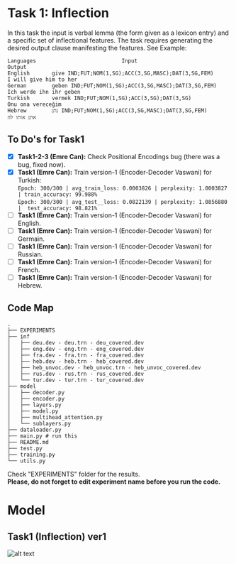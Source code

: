 # Task 1: Inflection
In this task the input is verbal lemma (the form given as a lexicon entry) and a specific set of inflectional features. The task requires generating the desired output clause manifesting the features. See Example:
```
Languages                           Input	                                Output
English       give IND;FUT;NOM(1,SG);ACC(3,SG,MASC);DAT(3,SG,FEM)       I will give him to her
German        geben IND;FUT;NOM(1,SG);ACC(3,SG,MASC);DAT(3,SG,FEM)      Ich werde ihn ihr geben
Turkish       vermek IND;FUT;NOM(1,SG);ACC(3,SG);DAT(3,SG)              Onu ona vereceğim
Hebrew        נתן IND;FUT;NOM(1,SG);ACC(3,SG,MASC);DAT(3,SG,FEM)        אתן אותו לה
```

## To Do's for Task1
- [x] **Task1-2-3 (Emre Can):** Check Positional Encodings bug (there was a bug, fixed now).
- [x] **Task1 (Emre Can):** Train version-1 (Encoder-Decoder Vaswani) for Turkish:<br>
`Epoch: 300/300 | avg_train_loss: 0.0003826 | perplexity: 1.0003827 | train_accuracy: 99.988%`<br>
`Epoch: 300/300 | avg_test__loss: 0.0822139 | perplexity: 1.0856880 |  test_accuracy: 98.821%`
- [ ] **Task1 (Emre Can):** Train version-1 (Encoder-Decoder Vaswani) for English.
- [ ] **Task1 (Emre Can):** Train version-1 (Encoder-Decoder Vaswani) for Germain.
- [ ] **Task1 (Emre Can):** Train version-1 (Encoder-Decoder Vaswani) for Russian.
- [ ] **Task1 (Emre Can):** Train version-1 (Encoder-Decoder Vaswani) for French.
- [ ] **Task1 (Emre Can):** Train version-1 (Encoder-Decoder Vaswani) for Hebrew.

## Code Map
```
.
├── EXPERIMENTS
├── inf
│   ├── deu.dev - deu.trn - deu_covered.dev
│   ├── eng.dev - eng.trn - eng_covered.dev
│   ├── fra.dev - fra.trn - fra_covered.dev
│   ├── heb.dev - heb.trn - heb_covered.dev
│   ├── heb_unvoc.dev - heb_unvoc.trn - heb_unvoc_covered.dev
│   ├── rus.dev - rus.trn - rus_covered.dev
│   └── tur.dev - tur.trn - tur_covered.dev
├── model
│   ├── decoder.py
│   ├── encoder.py
│   ├── layers.py
│   ├── model.py
│   ├── multihead_attention.py
│   └── sublayers.py
├── dataloader.py
├── main.py # run this
├── README.md
├── test.py
├── training.py
└── utils.py
```

Check "EXPERIMENTS" folder for the results.<br/>
**Please, do not forget to edit experiment name before you run the code.**

# Model
## Task1 (Inflection) ver1
![alt text](https://github.com/ecacikgoz97/competation/blob/main/figures/t1_ver1.png)
